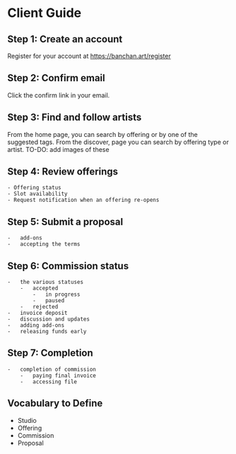 # Client Guide

## Step 1: Create an account

Register for your account at <https://banchan.art/register>

## Step 2: Confirm email

Click the confirm link in your email.

## Step 3: Find and follow artists

From the home page, you can search by offering or by one of the suggested tags.
From the discover, page you can search by offering type or artist.
TO-DO: add images of these

## Step 4: Review offerings

    - Offering status
    - Slot availability
    - Request notification when an offering re-opens

## Step 5: Submit a proposal

    -   add-ons
    -   accepting the terms

## Step 6: Commission status

    -   the various statuses
        -   accepted
            -   in progress
            -   paused
        -   rejected
    -   invoice deposit
    -   discussion and updates
    -   adding add-ons
    -   releasing funds early

## Step 7: Completion

    -   completion of commission
        -   paying final invoice
        -   accessing file

## Vocabulary to Define
- Studio
- Offering
- Commission
- Proposal
